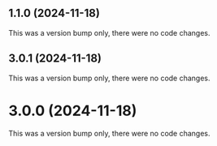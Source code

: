 ## 1.1.0 (2024-11-18)

This was a version bump only, there were no code changes.

## 3.0.1 (2024-11-18)

This was a version bump only, there were no code changes.

# 3.0.0 (2024-11-18)

This was a version bump only, there were no code changes.